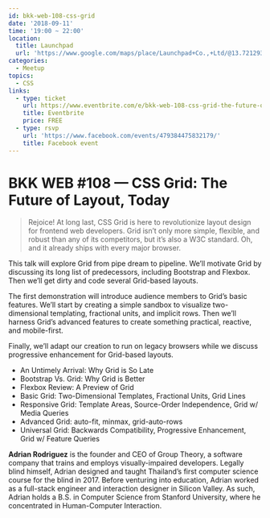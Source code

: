 ```yaml
---
id: bkk-web-108-css-grid
date: '2018-09-11'
time: '19:00 ~ 22:00'
location:
  title: Launchpad
  url: 'https://www.google.com/maps/place/Launchpad+Co.,+Ltd/@13.7212933,100.5236788,19z/data=!3m1!4b1!4m5!3m4!1s0x30e298cdd6e8270d:0x7e9aa39655924697!8m2!3d13.721292!4d100.524226?hl=en'
categories:
  - Meetup
topics:
  - CSS
links:
  - type: ticket
    url: https://www.eventbrite.com/e/bkk-web-108-css-grid-the-future-of-layout-today-tickets-47944384946
    title: Eventbrite
    price: FREE
  - type: rsvp
    url: 'https://www.facebook.com/events/479384475832179/'
    title: Facebook event
---
```

# BKK WEB #108 — CSS Grid: The Future of Layout, Today

> Rejoice! At long last, CSS Grid is here to revolutionize layout design for frontend web developers. Grid isn’t only more simple, flexible, and robust than any of its competitors, but it’s also a W3C standard. Oh, and it already ships with every major browser.

This talk will explore Grid from pipe dream to pipeline. We’ll motivate Grid by discussing its long list of predecessors, including Bootstrap and Flexbox. Then we’ll get dirty and code several Grid-based layouts.

The first demonstration will introduce audience members to Grid’s basic features. We’ll start by creating a simple sandbox to visualize two-dimensional templating, fractional units, and implicit rows. Then we’ll harness Grid’s advanced features to create something practical, reactive, and mobile-first.

Finally, we’ll adapt our creation to run on legacy browsers while we discuss progressive enhancement for Grid-based layouts.

- An Untimely Arrival: Why Grid is So Late
- Bootstrap Vs. Grid: Why Grid is Better
- Flexbox Review: A Preview of Grid
- Basic Grid: Two-Dimensional Templates, Fractional Units, Grid Lines
- Responsive Grid: Template Areas, Source-Order Independence, Grid w/ Media Queries
- Advanced Grid: auto-fit, minmax, grid-auto-rows
- Universal Grid: Backwards Compatibility, Progressive Enhancement, Grid w/ Feature Queries

**Adrian Rodriguez** is the founder and CEO of Group Theory, a software company that trains and employs visually-impaired developers. Legally blind himself, Adrian designed and taught Thailand’s first computer science course for the blind in 2017. Before venturing into education, Adrian worked as a full-stack engineer and interaction designer in Silicon Valley. As such, Adrian holds a B.S. in Computer Science from Stanford University, where he concentrated in Human-Computer Interaction.
